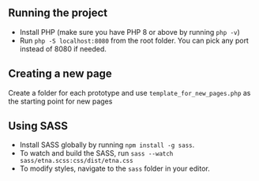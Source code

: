 ## Running the project

- Install PHP (make sure you have PHP 8 or above by running `php -v`)
- Run `php -S localhost:8080` from the root folder. You can pick any port instead of 8080 if needed.

## Creating a new page

Create a folder for each prototype and use `template_for_new_pages.php` as the starting point for new pages

## Using SASS

- Install SASS globally by running `npm install -g sass`.
- To watch and build the SASS, run `sass --watch sass/etna.scss:css/dist/etna.css`
- To modify styles, navigate to the `sass` folder in your editor.
